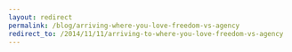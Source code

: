 ```yaml
---
layout: redirect
permalink: /blog/arriving-where-you-love-freedom-vs-agency
redirect_to: /2014/11/11/arriving-to-where-you-love-freedom-vs-agency
---
```

